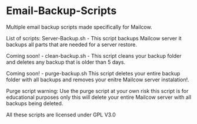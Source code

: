 # Email-Backup-Scripts
Multiple email backup scripts made specifically for Mailcow.

List of scripts:
Server-Backup.sh - This script backups Mailcow server it backups all parts that are needed for a server restore.

Coming soon! - clean-backup.sh - This script cleans your backup folder and deletes any backup that is older than 5 days.

Coming soon! - purge-backup.sh This script deletes your entire backup folder with all backups and removes your enitre Mailcow server instalation!.

Purge script warning: Use the purge script at your own risk this script is for educational purposes only this will delete your entire Mailcow server with all backups being deleted.


All these scripts are licensed under GPL V3.0

